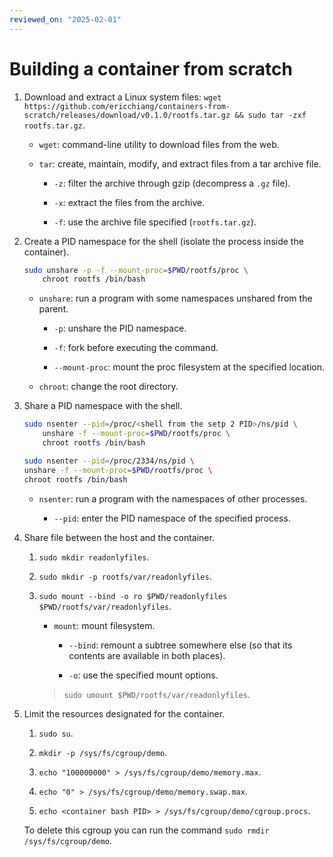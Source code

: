 ```yaml
---
reviewed_on: "2025-02-01"
---
```


# Building a container from scratch

1. Download and extract a Linux system files: `wget https://github.com/ericchiang/containers-from-scratch/releases/download/v0.1.0/rootfs.tar.gz && sudo tar -zxf rootfs.tar.gz`.

	- `wget`: command-line utility to download files from the web.

	- `tar`: create, maintain, modify, and extract files from a tar archive file.

		- `-z`: filter the archive through gzip (decompress a `.gz` file).

		- `-x`: extract the files from the archive.

		- `-f`: use the archive file specified (`rootfs.tar.gz`).

2. Create a PID namespace for the shell (isolate the process inside the container).

	```BASH
	sudo unshare -p -f --mount-proc=$PWD/rootfs/proc \
		chroot rootfs /bin/bash
	```

	- `unshare`: run a program with some namespaces unshared from the parent.

		- `-p`: unshare the PID namespace.

		- `-f`: fork before executing the command.

		- `--mount-proc`: mount the proc filesystem at the specified location.

	- `chroot`: change the root directory.

3. Share a PID namespace with the shell.

	```BASH
	sudo nsenter --pid=/proc/<shell from the setp 2 PID>/ns/pid \
		unshare -f --mount-proc=$PWD/rootfs/proc \
		chroot rootfs /bin/bash
	```

	```BASH
	sudo nsenter --pid=/proc/2334/ns/pid \
	unshare -f --mount-proc=$PWD/rootfs/proc \
	chroot rootfs /bin/bash
	```

	- `nsenter`: run a program with the namespaces of other processes.

		- `--pid`: enter the PID namespace of the specified process.

4. Share file between the host and the container.

	1. `sudo mkdir readonlyfiles`.

	2. `sudo mkdir -p rootfs/var/readonlyfiles`.

	3. `sudo mount --bind -o ro $PWD/readonlyfiles $PWD/rootfs/var/readonlyfiles`.

		- `mount`: mount filesystem.

			- `--bind`: remount a subtree somewhere else (so that its contents are available in both places).

			- `-o`: use the specified mount options.

		> `sudo umount $PWD/rootfs/var/readonlyfiles`.

5. Limit the resources designated for the container.

	1. `sudo su`.

	2. `mkdir -p /sys/fs/cgroup/demo`.

	3. `echo "100000000" > /sys/fs/cgroup/demo/memory.max`.

	4. `echo "0" > /sys/fs/cgroup/demo/memory.swap.max`.

	5. `echo <container bash PID> > /sys/fs/cgroup/demo/cgroup.procs`.

	To delete this cgroup you can run the command `sudo rmdir /sys/fs/cgroup/demo`.
